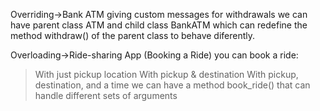 Overriding->Bank ATM giving  custom messages for withdrawals
we can have parent class ATM and child class BankATM which can redefine the method withdraw() of the parent class to behave diferently.


Overloading->Ride-sharing App (Booking a Ride)
 you can book a ride:
>With just pickup location
>With pickup & destination
>With pickup, destination, and a time
we can have a method book_ride() that can handle different sets of arguments